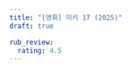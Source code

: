 ```yaml
---
title: "[영화] 미키 17 (2025)"
draft: true

rub_review:
  rating: 4.5
---
```


<!-- 

쓰고 싶은 말

* 영화에서 제대로 설명을 안 해주는 가장 섬뜩한 설정이 미키가 죽으면 실제로 죽은 것이라는 사실. 기억을 공유함으로서 연속적 존재라는 환상을 줄 뿐, 실제로는 다른 존재이다. 영화는 이 "익스펜더블"이라는 시스템을 조롱이라도 하는 듯이 기억의 전송선이 실수로 뽑히거나 하는 허술한 모습을 보여줌.
  * 어쩌면, 미키들끼리 조금씩 성격이 다른 것도 이런 실수들이 누적된 결과일 수도 있음.

-->
